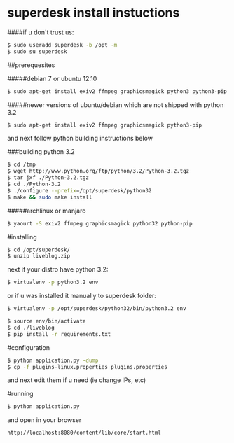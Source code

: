 superdesk install instuctions
==============

####if u don't trust us:

```sh
$ sudo useradd superdesk -b /opt -m
$ sudo su superdesk
```

##prerequesites

#####debian 7 or ubuntu 12.10

```sh
$ sudo apt-get install exiv2 ffmpeg graphicsmagick python3 python3-pip
```

#####newer versions of ubuntu/debian which are not shipped with python 3.2

```sh
$ sudo apt-get install exiv2 ffmpeg graphicsmagick python3-pip
```
and next follow python building instructions below

###building python 3.2

```sh
$ cd /tmp
$ wget http://www.python.org/ftp/python/3.2/Python-3.2.tgz
$ tar jxf ./Python-3.2.tgz
$ cd ./Python-3.2
$ ./configure --prefix=/opt/superdesk/python32
$ make && sudo make install
```

#####archlinux or manjaro

```sh
$ yaourt -S exiv2 ffmpeg graphicsmagick python32 python-pip
```

#installing

```sh
$ cd /opt/superdesk/
$ unzip liveblog.zip
```
next if your distro have python 3.2:
```sh
$ virtualenv -p python3.2 env
```
or if u was installed it manually to superdesk folder:
```sh
$ virtualenv -p /opt/superdesk/python32/bin/python3.2 env
```

```sh
$ source env/bin/activate
$ cd ./liveblog
$ pip install -r requirements.txt
```

#configuration

```sh
$ python application.py -dump
$ cp -f plugins-linux.properties plugins.properties
```
and next edit them if u need (ie change IPs, etc)

#running

```sh
$ python application.py
```

and open in your browser
```
http://localhost:8080/content/lib/core/start.html
```

